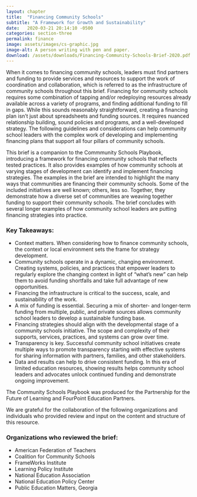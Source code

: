 ```yaml
---
layout: chapter
title:  "Financing Community Schools"
subtitle: "A Framework for Growth and Sustainability"
date:   2020-03-21 20:14:10 -0500
categories: section-three
permalink: finance
image: assets/images/cs-graphic.jpg
image-alt: A person writing with pen and paper.
download: /assets/downloads/Financing-Community-Schools-Brief-2020.pdf
---
```


When it comes to financing community schools, leaders must find partners and funding to provide services and resources to support the work of coordination and collaboration, which is referred to as the infrastructure of community schools throughout this brief. Financing for community schools requires some combination of tapping and/or redeploying resources already available across a variety of programs, and finding additional funding to fill in gaps. While this sounds reasonably straightforward, creating a financing plan isn’t just about spreadsheets and funding sources. It requires nuanced relationship building, sound policies and programs, and a well-developed strategy. The following guidelines and considerations can help community school leaders with the complex work of developing and implementing financing plans that support all four pillars of community schools.

This brief is a companion to the Commmunity Schools  Playbook, introducing a framework for financing community schools that reflects tested practices. It also provides examples of how community schools at varying stages of development can identify and implement financing strategies. The examples in the brief are intended to highlight the many ways that communities are financing their community schools. Some of the included initiatives are well known; others, less so. Together, they demonstrate how a diverse set of communities are weaving together funding to support their community schools. The brief concludes with several longer examples of how community school leaders are putting financing strategies into practice.

### Key Takeaways:

* Context matters. When considering how to finance community schools, the context or local environment sets the frame for strategy development.
* Community schools operate in a dynamic, changing environment. Creating systems, policies, and practices that empower leaders to regularly explore the changing context in light of “what’s new” can help them to avoid funding shortfalls and take full advantage of new opportunities.  
* Financing the infrastructure is critical to the success, scale, and sustainability of the work.   
* A mix of funding is essential. Securing a mix of shorter- and longer-term funding from multiple, public, and private sources allows community school leaders to develop a sustainable funding base.  
* Financing strategies should align with the developmental stage of a community schools initiative.  The scope and complexity of their supports, services, practices, and systems can grow over time.
* Transparency is key. Successful community school initiatives create multiple ways to promote transparency starting with effective systems for sharing information with partners, families, and other stakeholders.  
* Data and results can help to drive consistent funding. In this era of limited education resources, showing results helps community school leaders and advocates unlock continued funding and demonstrate ongoing improvement.

The Community Schools Playbook was produced for the Partnership for the Future of Learning and FourPoint Education Partners.

We are grateful for the collaboration of the following organizations and individuals who provided review and input on the content and structure of this resource.

### Organizations who reviewed the brief:

*	American Federation of Teachers
*	Coalition for Community Schools
*	FrameWorks Institute
*	Learning Policy Institute
*	National Education Association
*	National Education Policy Center
*	Public Education Matters, Georgia
